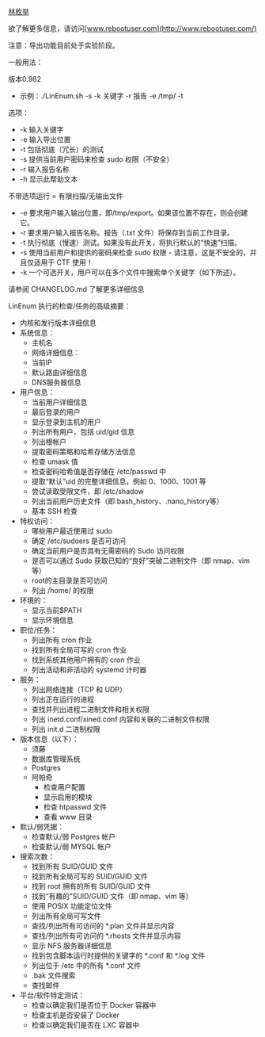 [林枚举](https://github.com/rebootuser/LinEnum#linenum)

欲了解更多信息，请访问[www.rebootuser.com](http://www.rebootuser.com/)

注意：导出功能目前处于实验阶段。

一般用法：

版本0.982

- 示例：./LinEnum.sh -s -k 关键字 -r 报告 -e /tmp/ -t

选项：

- -k 输入关键字
- -e 输入导出位置
- -t 包括彻底（冗长）的测试
- -s 提供当前用户密码来检查 sudo 权限（不安全）
- -r 输入报告名称
- -h 显示此帮助文本

不带选项运行 = 有限扫描/无输出文件

- -e 要求用户输入输出位置，即/tmp/export。如果该位置不存在，则会创建它。
- -r 要求用户输入报告名称。报告（.txt 文件）将保存到当前工作目录。
- -t 执行彻底（慢速）测试。如果没有此开关，将执行默认的“快速”扫描。
- -s 使用当前用户和提供的密码来检查 sudo 权限 - 请注意，这是不安全的，并且仅适用于 CTF 使用！
- -k 一个可选开关，用户可以在多个文件中搜索单个关键字（如下所述）。

请参阅 CHANGELOG.md 了解更多详细信息

LinEnum 执行的检查/任务的高级摘要：

- 内核和发行版本详细信息
- 系统信息：
  - 主机名
  - 网络详细信息：
  - 当前IP
  - 默认路由详细信息
  - DNS服务器信息
- 用户信息：
  - 当前用户详细信息
  - 最后登录的用户
  - 显示登录到主机的用户
  - 列出所有用户，包括 uid/gid 信息
  - 列出根帐户
  - 提取密码策略和哈希存储方法信息
  - 检查 umask 值
  - 检查密码哈希值是否存储在 /etc/passwd 中
  - 提取“默认”uid 的完整详细信息，例如 0、1000、1001 等
  - 尝试读取受限文件，即 /etc/shadow
  - 列出当前用户历史文件（即.bash_history、.nano_history等）
  - 基本 SSH 检查
- 特权访问：
  - 哪些用户最近使用过 sudo
  - 确定 /etc/sudoers 是否可访问
  - 确定当前用户是否具有无需密码的 Sudo 访问权限
  - 是否可以通过 Sudo 获取已知的“良好”突破二进制文件（即 nmap、vim 等）
  - root的主目录是否可访问
  - 列出 /home/ 的权限
- 环境的：
  - 显示当前$PATH
  - 显示环境信息
- 职位/任务：
  - 列出所有 cron 作业
  - 找到所有全局可写的 cron 作业
  - 找到系统其他用户拥有的 cron 作业
  - 列出活动和非活动的 systemd 计时器
- 服务：
  - 列出网络连接（TCP 和 UDP）
  - 列出正在运行的进程
  - 查找并列出进程二进制文件和相关权限
  - 列出 inetd.conf/xined.conf 内容和关联的二进制文件权限
  - 列出 init.d 二进制权限
- 版本信息（以下）：
  - 须藤
  - 数据库管理系统
  - Postgres
  - 阿帕奇
    - 检查用户配置
    - 显示启用的模块
    - 检查 htpasswd 文件
    - 查看 www 目录
- 默认/弱凭据：
  - 检查默认/弱 Postgres 帐户
  - 检查默认/弱 MYSQL 帐户
- 搜索次数：
  - 找到所有 SUID/GUID 文件
  - 找到所有全局可写的 SUID/GUID 文件
  - 找到 root 拥有的所有 SUID/GUID 文件
  - 找到“有趣的”SUID/GUID 文件（即 nmap、vim 等）
  - 使用 POSIX 功能定位文件
  - 列出所有全局可写文件
  - 查找/列出所有可访问的 *.plan 文件并显示内容
  - 查找/列出所有可访问的 *.rhosts 文件并显示内容
  - 显示 NFS 服务器详细信息
  - 找到包含脚本运行时提供的关键字的 *.conf 和 *.log 文件
  - 列出位于 /etc 中的所有 *.conf 文件
  - .bak 文件搜索
  - 查找邮件
- 平台/软件特定测试：
  - 检查以确定我们是否位于 Docker 容器中
  - 检查主机是否安装了 Docker
  - 检查以确定我们是否在 LXC 容器中